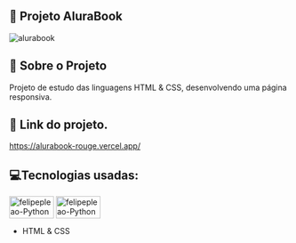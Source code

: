 ## 📝 Projeto AluraBook

![alurabook](https://user-images.githubusercontent.com/87910555/187101445-ffcbca5f-14bd-42be-ae38-ea25194fbbf3.png)

## 🧾 Sobre o Projeto
Projeto de estudo das linguagens HTML & CSS, desenvolvendo uma página responsiva.

## 🔗 Link do projeto.
https://alurabook-rouge.vercel.app/

## 💻Tecnologias usadas:
<img align="center" alt="felipepleao-Python" height="40" width="80" src="https://cdn.jsdelivr.net/gh/devicons/devicon/icons/html5/html5-original.svg"> <img align="center" alt="felipepleao-Python" height="40" width="80" src="https://cdn.jsdelivr.net/gh/devicons/devicon/icons/css3/css3-original.svg">
- HTML & CSS
